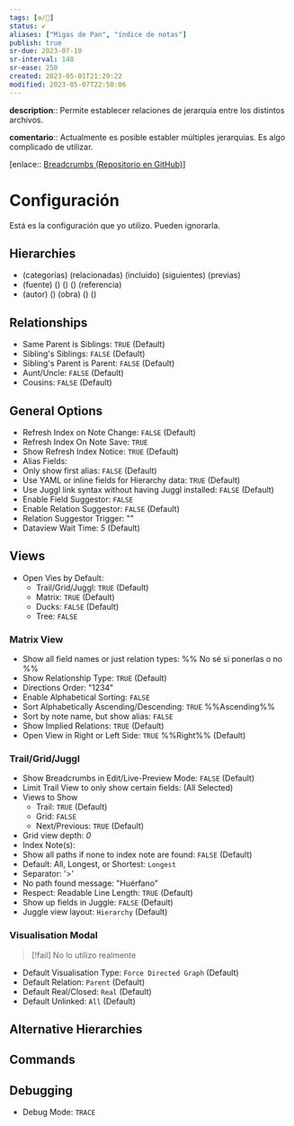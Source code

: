 ```yaml
---
tags: [⚙️/🔌]
status: ✔️
aliases: ["Migas de Pan", "índice de notas"]
publish: true
sr-due: 2023-07-10
sr-interval: 148
sr-ease: 250
created: 2023-05-01T21:29:22
modified: 2023-05-07T22:50:06
---
```


**description**:: Permite establecer relaciones de jerarquía entre los distintos archivos.

**comentario**:: Actualmente es posible establer múltiples jerarquías. Es algo complicado de utilizar.

[enlace:: [Breadcrumbs (Repositorio en GitHub)](https://github.com/SkepticMystic/breadcrumbs)]

# Configuración

Está es la configuración que yo utilizo. Pueden ignorarla.

## Hierarchies

- (categorías) (relacionadas) (incluido) (siguientes) (previas)
- (fuente) () () () (referencia)
- (autor) () (obra) () ()

## Relationships

- Same Parent is Siblings: `TRUE` (Default)
- Sibling's Siblings: `FALSE` (Default)
- Sibling's Parent is Parent: `FALSE` (Default)
- Aunt/Uncle: `FALSE` (Default)
- Cousins: `FALSE` (Default)

## General Options

- Refresh Index on Note Change: `FALSE` (Default)
- Refresh Index On Note Save: `TRUE`
- Show Refresh Index Notice: `TRUE` (Default)
- Alias Fields:
- Only show first alias: `FALSE` (Default)
- Use YAML or inline fields for Hierarchy data: `TRUE` (Default)
- Use Juggl link syntax without having Juggl installed: `FALSE` (Default)
- Enable Field Suggestor: `FALSE`
- Enable Relation Suggestor: `FALSE` (Default)
- Relation Suggestor Trigger: ""
- Dataview Wait Time: *5* (Default)

## Views

- Open Vies by Default:
    - Trail/Grid/Juggl: `TRUE` (Default)
    - Matrix: `TRUE` (Default)
    - Ducks: `FALSE` (Default)
    - Tree: `FALSE`

### Matrix View

- Show all field names or just relation types: %% No sé si ponerlas o no %%
- Show Relationship Type: `TRUE` (Default)
- Directions Order: "1234"
- Enable Alphabetical Sorting: `FALSE`
- Sort Alphabetically Ascending/Descending: `TRUE` %%Ascending%%
- Sort by note name, but show alias: `FALSE`
- Show Implied Relations: `TRUE` (Default)
- Open View in Right or Left Side: `TRUE` %%Right%% (Default)

### Trail/Grid/Juggl

- Show Breadcrumbs in Edit/Live-Preview Mode: `FALSE` (Default)
- Limit Trail View to only show certain fields: (All Selected)
- Views to Show
    - Trail: `TRUE` (Default)
    - Grid: `FALSE`
    - Next/Previous: `TRUE` (Default)
- Grid view depth: *0*
- Index Note(s):
- Show all paths if none to index note are found: `FALSE` (Default)
- Default: All, Longest, or Shortest: `Longest`
- Separator: '>'
- No path found message: "Huérfano"
- Respect: Readable Line Length: `TRUE` (Default)
- Show up fields in Juggle: `FALSE` (Default)
- Juggle view layout: `Hierarchy` (Default)

### Visualisation Modal

> [!fail] No lo utilizo realmente

- Default Visualisation Type: `Force Directed Graph` (Default)
- Default Relation: `Parent` (Default)
- Default Real/Closed: `Real` (Default)
- Default Unlinked: `All` (Default)

## Alternative Hierarchies

## Commands

## Debugging

- Debug Mode: `TRACE`
